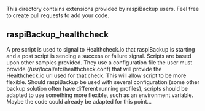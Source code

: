 This directory contains extensions provided by raspiBackup users. Feel free to create pull requests to add your code.

## raspiBackup_healthcheck

A pre script is used to signal to Healthcheck.io that raspiBackup is starting and a post script is sending a success or failure signal. Scripts are based upon other samples provided. They use a configuration file the user must provide (/usr/local/etc/healthcheck.conf) that will provide the Healthcheck.io url used for that check. This will allow script to be more flexible. Should raspiBackup be used with several configuration (some other backup solution often have different running profiles), scripts should be adapted to use something more flexible, such as an environment variable.
Maybe the code could already be adapted for this point...
